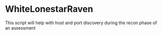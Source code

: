 # WhiteLonestarRaven
This script will help with host and port discovery during the recon phase of an assessment

